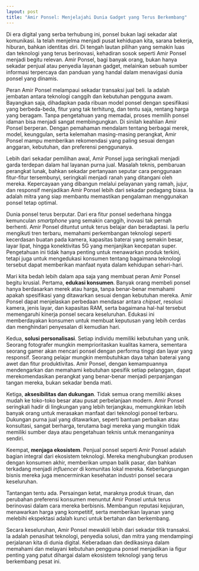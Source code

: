 ```yaml
---
layout: post
title: "Amir Ponsel: Menjelajahi Dunia Gadget yang Terus Berkembang"
---
```


Di era digital yang serba terhubung ini, ponsel bukan lagi sekadar alat komunikasi. Ia telah menjelma menjadi pusat kehidupan kita, sarana bekerja, hiburan, bahkan identitas diri. Di tengah lautan pilihan yang semakin luas dan teknologi yang terus berinovasi, kehadiran sosok seperti Amir Ponsel menjadi begitu relevan. Amir Ponsel, bagi banyak orang, bukan hanya sekadar penjual atau penyedia layanan gadget, melainkan sebuah sumber informasi terpercaya dan panduan yang handal dalam menavigasi dunia ponsel yang dinamis.

Peran Amir Ponsel melampaui sekadar transaksi jual beli. Ia adalah jembatan antara teknologi canggih dan kebutuhan pengguna awam. Bayangkan saja, dihadapkan pada ribuan model ponsel dengan spesifikasi yang berbeda-beda, fitur yang tak terhitung, dan tentu saja, rentang harga yang beragam. Tanpa pengetahuan yang memadai, proses memilih ponsel idaman bisa menjadi sangat membingungkan. Di sinilah keahlian Amir Ponsel berperan. Dengan pemahaman mendalam tentang berbagai merek, model, keunggulan, serta kelemahan masing-masing perangkat, Amir Ponsel mampu memberikan rekomendasi yang paling sesuai dengan anggaran, kebutuhan, dan preferensi penggunanya.

Lebih dari sekadar pemilihan awal, Amir Ponsel juga seringkali menjadi garda terdepan dalam hal layanan purna jual. Masalah teknis, pembaruan perangkat lunak, bahkan sekadar pertanyaan seputar cara penggunaan fitur-fitur tersembunyi, seringkali menjadi ranah yang ditangani oleh mereka. Kepercayaan yang dibangun melalui pelayanan yang ramah, jujur, dan responsif menjadikan Amir Ponsel lebih dari sekadar pedagang biasa. Ia adalah mitra yang siap membantu memastikan pengalaman menggunakan ponsel tetap optimal.

Dunia ponsel terus berputar. Dari era fitur ponsel sederhana hingga kemunculan *smartphone* yang semakin canggih, inovasi tak pernah berhenti. Amir Ponsel dituntut untuk terus belajar dan beradaptasi. Ia perlu mengikuti tren terbaru, memahami perkembangan teknologi seperti kecerdasan buatan pada kamera, kapasitas baterai yang semakin besar, layar lipat, hingga konektivitas 5G yang menjanjikan kecepatan super. Pengetahuan ini tidak hanya penting untuk menawarkan produk terkini, tetapi juga untuk mengedukasi konsumen tentang bagaimana teknologi tersebut dapat memberikan manfaat nyata dalam kehidupan sehari-hari.

Mari kita bedah lebih dalam apa saja yang membuat peran Amir Ponsel begitu krusial. Pertama, **edukasi konsumen**. Banyak orang membeli ponsel hanya berdasarkan merek atau harga, tanpa benar-benar memahami apakah spesifikasi yang ditawarkan sesuai dengan kebutuhan mereka. Amir Ponsel dapat menjelaskan perbedaan mendasar antara *chipset*, resolusi kamera, jenis layar, dan kapasitas RAM, serta bagaimana hal-hal tersebut memengaruhi kinerja ponsel secara keseluruhan. Edukasi ini memberdayakan konsumen untuk membuat keputusan yang lebih cerdas dan menghindari penyesalan di kemudian hari.

Kedua, **solusi personalisasi**. Setiap individu memiliki kebutuhan yang unik. Seorang fotografer mungkin memprioritaskan kualitas kamera, sementara seorang gamer akan mencari ponsel dengan performa tinggi dan layar yang responsif. Seorang pelajar mungkin membutuhkan daya tahan baterai yang awet dan fitur produktivitas. Amir Ponsel, dengan kemampuannya mendengarkan dan memahami kebutuhan spesifik setiap pelanggan, dapat merekomendasikan perangkat yang benar-benar menjadi perpanjangan tangan mereka, bukan sekadar benda mati.

Ketiga, **aksesibilitas dan dukungan**. Tidak semua orang memiliki akses mudah ke toko-toko besar atau pusat perbelanjaan modern. Amir Ponsel seringkali hadir di lingkungan yang lebih terjangkau, memungkinkan lebih banyak orang untuk merasakan manfaat dari teknologi ponsel terbaru. Dukungan purna jual yang ditawarkan, seperti bantuan perbaikan atau konsultasi, sangat berharga, terutama bagi mereka yang mungkin tidak memiliki sumber daya atau pengetahuan teknis untuk menanganinya sendiri.

Keempat, **menjaga ekosistem**. Penjual ponsel seperti Amir Ponsel adalah bagian integral dari ekosistem teknologi. Mereka menghubungkan produsen dengan konsumen akhir, memberikan umpan balik pasar, dan bahkan terkadang menjadi *influencer* di komunitas lokal mereka. Keberlangsungan bisnis mereka juga mencerminkan kesehatan industri ponsel secara keseluruhan.

Tantangan tentu ada. Persaingan ketat, maraknya produk tiruan, dan perubahan preferensi konsumen menuntut Amir Ponsel untuk terus berinovasi dalam cara mereka berbisnis. Membangun reputasi kejujuran, menawarkan harga yang kompetitif, serta memberikan layanan yang melebihi ekspektasi adalah kunci untuk bertahan dan berkembang.

Secara keseluruhan, Amir Ponsel mewakili lebih dari sekadar titik transaksi. Ia adalah penasihat teknologi, penyedia solusi, dan mitra yang mendampingi perjalanan kita di dunia digital. Keberadaan dan dedikasinya dalam memahami dan melayani kebutuhan pengguna ponsel menjadikan ia figur penting yang patut dihargai dalam ekosistem teknologi yang terus berkembang pesat ini.
